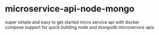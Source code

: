 # microservice-api-node-mongo
super simple and easy to get started micro service api with docker compose support for quick building node and mongodb microservice apis
